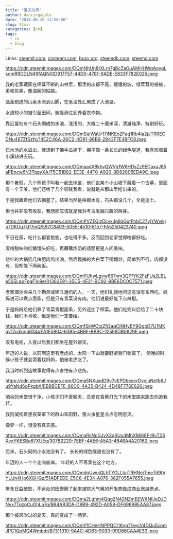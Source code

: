 ```yaml
---
title: "夏天的风"
author: dancingapple
date: "2018-06-20 13:58:00"
slug: 51svc
categories: [cn]
tags: 
  - cn
  - blog
---
```


Links: [steemit.com](https://steemit.com/cn/@dancingapple/51svc), [cnsteem.com](https://cnsteem.com/cn/@dancingapple/51svc), [busy.org](https://busy.org/cn/@dancingapple/51svc), [steemdb.com](https://steemdb.com/cn/@dancingapple/51svc), [steemd.com](https://steemd.com/cn/@dancingapple/51svc)

https://cdn.steemitimages.com/DQmNhUn8tXLrn7gBcZaGuAMHHWqAovgLsqmR9DDLN49fAQN/0D917F57-44D0-4781-9ADE-E833F782E025.jpeg

我的老家藏匿在绵延不断的山林里，那里的山都不高，缓缓的坡，绿茸茸的植被，柔和优美，像温婉的姑娘。

晶莹剔透的山泉水流到山脚，在低洼处汇聚成了大池塘。

水流较小的被引至田间，蜿蜒淌过润养着农作物。

靠近屋社有个石头砌成的水池，浅浅的，大概二十厘米深，清澈纯净，特别好玩。

https://cdn.steemitimages.com/DQmSqiWaUr17iNKEnZFaq1Rb4ia2jJTRRECDNu487ZfSzfx/14E2C46A-26C2-4D91-86B9-2943F7E48FC8.jpeg

石水池的水溢出，就流到了佛手瓜棚下，棚子像一条长长的绿色隧道，我喜欢顺着小溪钻进去玩。

https://cdn.steemitimages.com/DQmaadX8khyQWVg1W6HDsZz9ECaxuJ85aPBncw6N3TqgyXA/75C51B82-EE3E-44F0-A920-8D82805EDA9C.jpeg

那个暑假，几个熊孩子叫我一起去挖宝，他们说某个小山坡下藏着一个古墓，里面有一个王爷。他们还给了几个铜钱我看，说就是从那山里挖出来的。

于是我跟着他们去掘墓了。结果当然是啥都木有，石头都没几个，全是泥土。

但也并非没有收获，我想那应该就是我对考古发掘兴趣的萌芽。

https://cdn.steemitimages.com/DQmPVZEGizDLvxJp8aGutFhbC27yjYWvjkjn7DKUq7kP7mQ/597C8493-5055-4510-8157-FA5250423740.jpeg

平日在家，吃什么都爱挑剔，也吃得不多。反而回到老家觉得啥都好吃。

没啥甜味的红糖馒头好吃，再蘸蘸炼奶的话那更是人间美味。

烧红的大锅扔几块肥肉煎出油，然后现摘的大白菜下锅翻炒，简单到不行，肉都没有，但却能下两碗饭。

https://cdn.steemitimages.com/DQmYUhwLgvw667vm3QPfYK2FzFUs2LBLe5S5LpoFpgF1y8e/01363E91-35C5-4E21-BC92-9BE6DC0C7571.jpeg

老家偶尔会来几个勘测或建立通讯的人，一天，他们礼貌地问这有没有东西吃。妈妈说可以煮点面条，但是只有青菜没有肉。他们说最好能下点辣椒。

于是妈妈给他们煮了青菜青椒面条，另外还加了榨菜。他们吃完以后给了二十块钱，我们不肯收，但是他们一定要给。

https://cdn.steemitimages.com/DQmfSkWCtzZfi2aqCiNHyEY9GgbD7U1MKqy17cdkqiq6X4i/EA1E5804-6385-4BBF-BBBC-125E8DB0829E.jpeg

没有电视，入夜以后我们都坐在屋外聊天。

年迈的人说，以前啊这里有老虎的，太阳一下山就要赶紧锁门锁窗了。
傍晚的时候小孩子就会哭着找妈妈，怕被老虎吃了。

我当时听到这故事觉得有点害怕有点悲伤。

https://cdn.steemitimages.com/DQma5NXusdD9v7vEPDbeacrDvojuNefb6Ju9YaNd6gPkgbX/EB8BCEFE-86C0-4A35-B424-4D48F776E626.jpeg

晒谷的禾堂很干净，小孩子们不爱聊天，总爱在昏黄灯光下的禾堂跑来跑去你追我赶。

我则凝视着黑夜笼罩下的群山和田野，萤火虫星星点点忽明忽灭。

像梦一样，很没有真实感。

https://cdn.steemitimages.com/DQmaRsNcGJvX3qSUudMhXMi68PrByT2SXvxYKESBa67XUEg/307B2220-7EBF-4AE6-A5A3-4646A4A20162.jpeg

后来，石头砌的小水池没有了。
长长的绿色隧道也没有了。

年迈的人一个个走向彼岸。
年轻的人不再呆在这个地方。

https://cdn.steemitimages.com/DQmdnUwujQLhTYGLLtajT9HNejTme7d9tVYUJn4Hp6XGHGz/51ADFEDE-E5C8-4E34-A076-382F055A7655.jpeg

屋舍日益破败，不远处的田野圈了起来被财大气粗的开发商做成商业旅游景点。

https://cdn.steemitimages.com/DQma2Lghm4Qqg2N42NZmEEWKNfJeDJDNvx7TqzpCuGhLa7q/B64AB3DA-D9B9-492D-A058-DF69698EAA87.jpeg

那个被风吹过的夏天，真的变成了一场梦。

https://cdn.steemitimages.com/DQmYfCHeHNPPQCt1Kyq1TeycV4DQu5comJPC1QpMQ4Wmbdr/B7311910-9A4C-4D63-9030-99D86CAA4E33.jpeg
